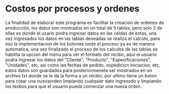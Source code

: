 # Costos por procesos y ordenes

La finalidad de elaborar este programa es facilitar la creacion de ordenes de producción, los datos son mostrados en un total de 5 tablas, pero solo 2 de ellas es donde el usario podra ingresar datos en las celdas de estas, una vez ingresados los datos en las tablas deseadas se realiza el calculo, para eso la implementacion de los botones onde el proceso ya es de manera automatica, una vez finalizado el proceso de los calculos de las tablas se habilita la opcion del menu para ver el formato del recibo, aqui el usuario podra ingresar los datos del "Cliente", "Producto", "Especificaciones", "Unidades", etc, asi como las fechas de pedido, expedicion iniciacion, etc, estos datos son guardados para posteriormenete ser mostrados en un archivo txt donde se le da la forma a un recibo, por ultimo tiene un boton para crear una nuevaorden limpiando cualquier dato ingresado y limpiando los texbos para que el usuario pueda comenzar una nueva orden.
